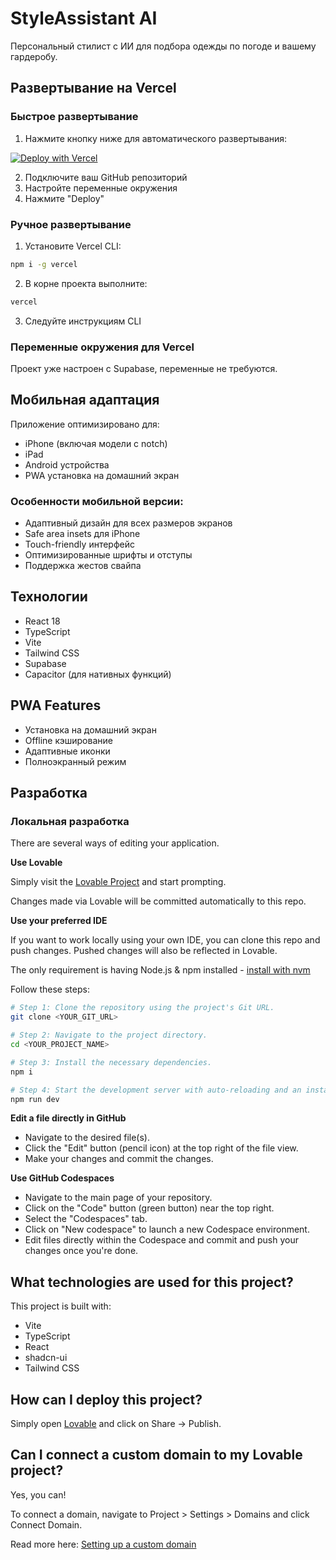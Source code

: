# StyleAssistant AI

Персональный стилист с ИИ для подбора одежды по погоде и вашему гардеробу.

## Развертывание на Vercel

### Быстрое развертывание

1. Нажмите кнопку ниже для автоматического развертывания:

[![Deploy with Vercel](https://vercel.com/button)](https://vercel.com/new/clone?repository-url=https://github.com/yourusername/yourrepo)

2. Подключите ваш GitHub репозиторий
3. Настройте переменные окружения
4. Нажмите "Deploy"

### Ручное развертывание

1. Установите Vercel CLI:
```bash
npm i -g vercel
```

2. В корне проекта выполните:
```bash
vercel
```

3. Следуйте инструкциям CLI

### Переменные окружения для Vercel

Проект уже настроен с Supabase, переменные не требуются.

## Мобильная адаптация

Приложение оптимизировано для:
- iPhone (включая модели с notch)
- iPad
- Android устройства
- PWA установка на домашний экран

### Особенности мобильной версии:
- Адаптивный дизайн для всех размеров экранов
- Safe area insets для iPhone
- Touch-friendly интерфейс
- Оптимизированные шрифты и отступы
- Поддержка жестов свайпа

## Технологии

- React 18
- TypeScript
- Vite
- Tailwind CSS
- Supabase
- Capacitor (для нативных функций)

## PWA Features

- Установка на домашний экран
- Offline кэширование
- Адаптивные иконки
- Полноэкранный режим

## Разработка

### Локальная разработка

There are several ways of editing your application.

**Use Lovable**

Simply visit the [Lovable Project](https://lovable.dev/projects/93c184c1-9df6-4365-b82a-c8ca9d5aff1c) and start prompting.

Changes made via Lovable will be committed automatically to this repo.

**Use your preferred IDE**

If you want to work locally using your own IDE, you can clone this repo and push changes. Pushed changes will also be reflected in Lovable.

The only requirement is having Node.js & npm installed - [install with nvm](https://github.com/nvm-sh/nvm#installing-and-updating)

Follow these steps:

```sh
# Step 1: Clone the repository using the project's Git URL.
git clone <YOUR_GIT_URL>

# Step 2: Navigate to the project directory.
cd <YOUR_PROJECT_NAME>

# Step 3: Install the necessary dependencies.
npm i

# Step 4: Start the development server with auto-reloading and an instant preview.
npm run dev
```

**Edit a file directly in GitHub**

- Navigate to the desired file(s).
- Click the "Edit" button (pencil icon) at the top right of the file view.
- Make your changes and commit the changes.

**Use GitHub Codespaces**

- Navigate to the main page of your repository.
- Click on the "Code" button (green button) near the top right.
- Select the "Codespaces" tab.
- Click on "New codespace" to launch a new Codespace environment.
- Edit files directly within the Codespace and commit and push your changes once you're done.

## What technologies are used for this project?

This project is built with:

- Vite
- TypeScript
- React
- shadcn-ui
- Tailwind CSS

## How can I deploy this project?

Simply open [Lovable](https://lovable.dev/projects/93c184c1-9df6-4365-b82a-c8ca9d5aff1c) and click on Share -> Publish.

## Can I connect a custom domain to my Lovable project?

Yes, you can!

To connect a domain, navigate to Project > Settings > Domains and click Connect Domain.

Read more here: [Setting up a custom domain](https://docs.lovable.dev/tips-tricks/custom-domain#step-by-step-guide)
